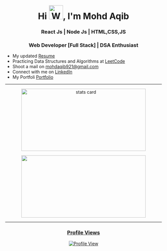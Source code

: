 <h1 align="center">Hi <img src="https://raw.githubusercontent.com/nixin72/nixin72/master/wave.gif" 
         alt="Waving hand animated gif"
         height="45"
         width="45" />, I'm Mohd Aqib</h1>
<h3 align="center">React Js | Node Js | HTML,CSS,JS</h3>
<h3 align="center">Web Developer [Full Stack] | DSA Enthusiast</h3>

- My updated [Resume]([https://github.com/xpandeyed/Portfolio/blob/master/Resume_LalBihariPandey.pdf](https://github.com/MohdAqib8267/My-Resume/blob/main/New%20Resume%20(1).pdf))
- Practicing Data Structures and Algorithms at [LeetCode](https://leetcode.com/mohd_aqib/)
- Shoot a mail on mohdaqib921@gmail.com
- Connect with me on [LinkedIn](www.linkedin.com/in/mohd-aqib-4052b6225)
- My Portfoli [Portfolio](https://mohdaqib8267.github.io/My-Portfolio/)
<hr>
<p align="center">
<a href="https://github.com/MohdAqib8267">
<img align="center" alt= "stats card" height="200px" width="400" src="https://github-readme-stats-eight-theta.vercel.app/api?username=MohdAqib8267&show_icons=true&theme=algolia&include_all_commits=true&count_private=true">
</p>
<p align="center">
<img height="200px" width="400" src="https://github-readme-stats-eight-theta.vercel.app/api/top-langs/?username=MohdAqib8267&layout=compact&langs_count=8&theme=algolia" />
</p>
<hr>
<h3 align="center">Profile Views</h3>
<p align="center">
<a href="https://github.com/MohdAqib8267">
<img align="center" alt= "Profile View" src="https://profile-counter.glitch.me/MohdAqib8267/count.svg">
</p>
